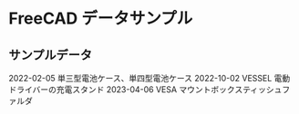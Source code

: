 # FreeCAD データサンプル

## サンプルデータ


2022-02-05 単三型電池ケース、単四型電池ケース
2022-10-02 VESSEL 電動ドライバーの充電スタンド
2023-04-06 VESA マウントボックスティッシュファルダ
